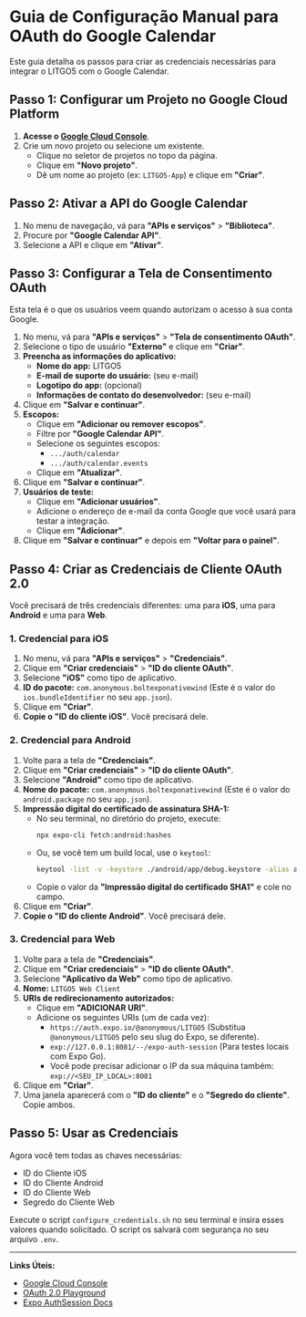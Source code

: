 # Guia de Configuração Manual para OAuth do Google Calendar

Este guia detalha os passos para criar as credenciais necessárias para integrar o LITGO5 com o Google Calendar.

## Passo 1: Configurar um Projeto no Google Cloud Platform

1.  **Acesse o [Google Cloud Console](https://console.cloud.google.com/)**.
2.  Crie um novo projeto ou selecione um existente.
    *   Clique no seletor de projetos no topo da página.
    *   Clique em **"Novo projeto"**.
    *   Dê um nome ao projeto (ex: `LITGO5-App`) e clique em **"Criar"**.

## Passo 2: Ativar a API do Google Calendar

1.  No menu de navegação, vá para **"APIs e serviços"** > **"Biblioteca"**.
2.  Procure por **"Google Calendar API"**.
3.  Selecione a API e clique em **"Ativar"**.

## Passo 3: Configurar a Tela de Consentimento OAuth

Esta tela é o que os usuários veem quando autorizam o acesso à sua conta Google.

1.  No menu, vá para **"APIs e serviços"** > **"Tela de consentimento OAuth"**.
2.  Selecione o tipo de usuário **"Externo"** e clique em **"Criar"**.
3.  **Preencha as informações do aplicativo:**
    *   **Nome do app:** LITGO5
    *   **E-mail de suporte do usuário:** (seu e-mail)
    *   **Logotipo do app:** (opcional)
    *   **Informações de contato do desenvolvedor:** (seu e-mail)
4.  Clique em **"Salvar e continuar"**.
5.  **Escopos:**
    *   Clique em **"Adicionar ou remover escopos"**.
    *   Filtre por **"Google Calendar API"**.
    *   Selecione os seguintes escopos:
        *   `.../auth/calendar`
        *   `.../auth/calendar.events`
    *   Clique em **"Atualizar"**.
6.  Clique em **"Salvar e continuar"**.
7.  **Usuários de teste:**
    *   Clique em **"Adicionar usuários"**.
    *   Adicione o endereço de e-mail da conta Google que você usará para testar a integração.
    *   Clique em **"Adicionar"**.
8.  Clique em **"Salvar e continuar"** e depois em **"Voltar para o painel"**.

## Passo 4: Criar as Credenciais de Cliente OAuth 2.0

Você precisará de três credenciais diferentes: uma para **iOS**, uma para **Android** e uma para **Web**.

### 1. Credencial para iOS

1.  No menu, vá para **"APIs e serviços"** > **"Credenciais"**.
2.  Clique em **"Criar credenciais"** > **"ID do cliente OAuth"**.
3.  Selecione **"iOS"** como tipo de aplicativo.
4.  **ID do pacote:** `com.anonymous.boltexponativewind` (Este é o valor do `ios.bundleIdentifier` no seu `app.json`).
5.  Clique em **"Criar"**.
6.  **Copie o "ID do cliente iOS"**. Você precisará dele.

### 2. Credencial para Android

1.  Volte para a tela de **"Credenciais"**.
2.  Clique em **"Criar credenciais"** > **"ID do cliente OAuth"**.
3.  Selecione **"Android"** como tipo de aplicativo.
4.  **Nome do pacote:** `com.anonymous.boltexponativewind` (Este é o valor do `android.package` no seu `app.json`).
5.  **Impressão digital do certificado de assinatura SHA-1:**
    *   No seu terminal, no diretório do projeto, execute:
        ```bash
        npx expo-cli fetch:android:hashes
        ```
    *   Ou, se você tem um build local, use o `keytool`:
        ```bash
        keytool -list -v -keystore ./android/app/debug.keystore -alias androiddebugkey -storepass android -keypass android
        ```
    *   Copie o valor da **"Impressão digital do certificado SHA1"** e cole no campo.
6.  Clique em **"Criar"**.
7.  **Copie o "ID do cliente Android"**. Você precisará dele.

### 3. Credencial para Web

1.  Volte para a tela de **"Credenciais"**.
2.  Clique em **"Criar credenciais"** > **"ID do cliente OAuth"**.
3.  Selecione **"Aplicativo da Web"** como tipo de aplicativo.
4.  **Nome:** `LITGO5 Web Client`
5.  **URIs de redirecionamento autorizados:**
    *   Clique em **"ADICIONAR URI"**.
    *   Adicione os seguintes URIs (um de cada vez):
        *   `https://auth.expo.io/@anonymous/LITGO5` (Substitua `@anonymous/LITGO5` pelo seu slug do Expo, se diferente).
        *   `exp://127.0.0.1:8081/--/expo-auth-session` (Para testes locais com Expo Go).
        *   Você pode precisar adicionar o IP da sua máquina também: `exp://<SEU_IP_LOCAL>:8081`
6.  Clique em **"Criar"**.
7.  Uma janela aparecerá com o **"ID do cliente"** e o **"Segredo do cliente"**. Copie ambos.

## Passo 5: Usar as Credenciais

Agora você tem todas as chaves necessárias:
-   ID do Cliente iOS
-   ID do Cliente Android
-   ID do Cliente Web
-   Segredo do Cliente Web

Execute o script `configure_credentials.sh` no seu terminal e insira esses valores quando solicitado. O script os salvará com segurança no seu arquivo `.env`.

---

**Links Úteis:**
- [Google Cloud Console](https://console.cloud.google.com/)
- [OAuth 2.0 Playground](https://developers.google.com/oauthplayground/)
- [Expo AuthSession Docs](https://docs.expo.dev/guides/authentication/) 